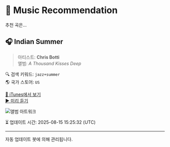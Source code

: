 
# 🎵 Music Recommendation

추천 곡은...

## 🎧 Indian Summer  
> 아티스트: **Chris Botti**  
> 앨범: _A Thousand Kisses Deep_  

🔍 검색 키워드: `jazz+summer`  
🌎 국가 스토어: `US`

[🔗 iTunes에서 보기](https://music.apple.com/us/album/indian-summer/199985858?i=199985950&uo=4)  
[▶️ 미리 듣기](https://audio-ssl.itunes.apple.com/itunes-assets/AudioPreview125/v4/70/8e/04/708e04f5-5bc7-0c59-af26-eb7edc4c5884/mzaf_15234783582195713380.plus.aac.p.m4a)

![앨범 아트워크](https://is1-ssl.mzstatic.com/image/thumb/Music/2f/ec/18/mzi.bpkikljv.jpg/100x100bb.jpg)

⏳ 업데이트 시간: 2025-08-15 15:25:32 (UTC)

---
자동 업데이트 봇에 의해 관리됩니다.
